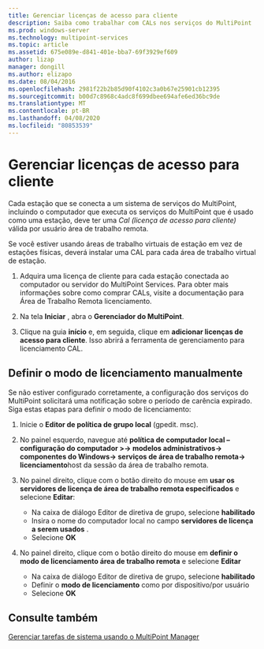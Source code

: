 ```yaml
---
title: Gerenciar licenças de acesso para cliente
description: Saiba como trabalhar com CALs nos serviços do MultiPoint
ms.prod: windows-server
ms.technology: multipoint-services
ms.topic: article
ms.assetid: 675e089e-d841-401e-bba7-69f3929ef609
author: lizap
manager: dongill
ms.author: elizapo
ms.date: 08/04/2016
ms.openlocfilehash: 2981f22b2b85d90f4102c3a0b67e25901cb12395
ms.sourcegitcommit: b00d7c8968c4adc8f699dbee694afe6ed36bc9de
ms.translationtype: MT
ms.contentlocale: pt-BR
ms.lasthandoff: 04/08/2020
ms.locfileid: "80853539"
---
```

# <a name="manage-client-access-licenses"></a>Gerenciar licenças de acesso para cliente
Cada estação que se conecta a um sistema de serviços do MultiPoint, incluindo o computador que executa os serviços do MultiPoint que é usado como uma estação, deve ter uma *Cal (licença de acesso para cliente)* válida por usuário área de trabalho remota.

Se você estiver usando áreas de trabalho virtuais de estação em vez de estações físicas, deverá instalar uma CAL para cada área de trabalho virtual de estação.  
  
1.  Adquira uma licença de cliente para cada estação conectada ao computador ou servidor do MultiPoint Services. Para obter mais informações sobre como comprar CALs, visite a documentação para Área de Trabalho Remota licenciamento. 

2.  Na tela **Iniciar** , abra o **Gerenciador do MultiPoint**.  
  
3.  Clique na guia **início** e, em seguida, clique em **adicionar licenças de acesso para cliente**.  Isso abrirá a ferramenta de gerenciamento para licenciamento CAL.

## <a name="set-the-licensing-mode-manually"></a>Definir o modo de licenciamento manualmente
Se não estiver configurado corretamente, a configuração dos serviços do MultiPoint solicitará uma notificação sobre o período de carência expirado. Siga estas etapas para definir o modo de licenciamento:

1. Inicie o **Editor de política de grupo local** (gpedit. msc).

2. No painel esquerdo, navegue até **política de computador local – configuração do computador >-> modelos administrativos-> componentes do Windows-> serviços de área de trabalho remota-> licenciamento**host da sessão da área de trabalho remota.

3. No painel direito, clique com o botão direito do mouse em **usar os servidores de licença de área de trabalho remota especificados** e selecione **Editar**:
   - Na caixa de diálogo Editor de diretiva de grupo, selecione **habilitado**
   - Insira o nome do computador local no campo **servidores de licença a serem usados** .
   - Selecione **OK**
  
4. No painel direito, clique com o botão direito do mouse em **definir o modo de licenciamento área de trabalho remota** e selecione **Editar**
   - Na caixa de diálogo Editor de diretiva de grupo, selecione **habilitado**
   - Definir o **modo de licenciamento** como por dispositivo/por usuário
   - Selecione **OK** 

  
## <a name="see-also"></a>Consulte também  
[Gerenciar tarefas de sistema usando o MultiPoint Manager](Manage-System-Tasks-Using-MultiPoint-Manager.md)
